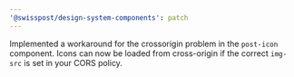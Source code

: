 ```yaml
---
'@swisspost/design-system-components': patch
---
```


Implemented a workaround for the crossorigin problem in the `post-icon` component. Icons can now be loaded from cross-origin if the correct `img-src` is set in your CORS policy.
